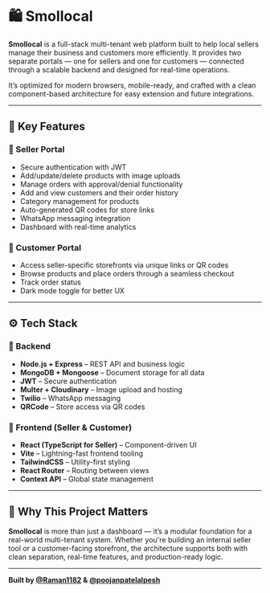 # 🛍️ Smollocal

**Smollocal** is a full-stack multi-tenant web platform built to help local sellers manage their business and customers more efficiently. It provides two separate portals — one for sellers and one for customers — connected through a scalable backend and designed for real-time operations.

It’s optimized for modern browsers, mobile-ready, and crafted with a clean component-based architecture for easy extension and future integrations.

---

## 🚀 Key Features

### 🔐 Seller Portal

- Secure authentication with JWT  
- Add/update/delete products with image uploads  
- Manage orders with approval/denial functionality  
- Add and view customers and their order history  
- Category management for products  
- Auto-generated QR codes for store links  
- WhatsApp messaging integration  
- Dashboard with real-time analytics  

### 🛒 Customer Portal

- Access seller-specific storefronts via unique links or QR codes  
- Browse products and place orders through a seamless checkout  
- Track order status  
- Dark mode toggle for better UX  

---

## ⚙️ Tech Stack

### 🔧 Backend

- **Node.js + Express** – REST API and business logic  
- **MongoDB + Mongoose** – Document storage for all data  
- **JWT** – Secure authentication  
- **Multer + Cloudinary** – Image upload and hosting  
- **Twilio** – WhatsApp messaging  
- **QRCode** – Store access via QR codes  

### 🎨 Frontend (Seller & Customer)

- **React (TypeScript for Seller)** – Component-driven UI  
- **Vite** – Lightning-fast frontend tooling  
- **TailwindCSS** – Utility-first styling  
- **React Router** – Routing between views  
- **Context API** – Global state management  

---

## 🧠 Why This Project Matters

**Smollocal** is more than just a dashboard — it’s a modular foundation for a real-world multi-tenant system. Whether you're building an internal seller tool or a customer-facing storefront, the architecture supports both with clean separation, real-time features, and production-ready logic.

---
**Built by [@Raman1182](https://github.com/Raman1182) & [@poojanpatelalpesh](https://github.com/poojanpatelalpesh)**
